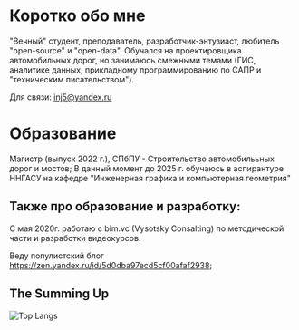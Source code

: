 # Коротко обо мне

"Вечный" студент, преподаватель, разработчик-энтузиаст, любитель "open-source" и "open-data". Обучался на проектировщика автомобильных дорог, но занимаюсь смежными темами (ГИС, аналитике данных, прикладному программированию по САПР и "техническим писательством").

Для связи: inj5@yandex.ru

# Образование

Магистр (выпуск 2022 г.), СПбПУ - Строительство автомобилььных дорог и мостов;
В данный момент до 2025 г. обучаюсь в аспирантуре ННГАСУ на кафедре "Инженерная графика и компьютерная геометрия"

## Также про образование и разработку:

С мая 2020г. работаю с bim.vc (Vysotsky Consalting) по методической части и разработки видеокурсов.

Веду популистский блог https://zen.yandex.ru/id/5d0dba97ecd5cf00afaf2938;


## The Summing Up

![Top Langs](https://github-readme-stats.vercel.app/api/top-langs/?username=GeorgGrebenyuk&layout=compact)
